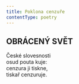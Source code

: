 ```yaml
---
title: Poklona cenzuře
contentType: poetry
---
```


## OBRÁCENÝ SVĚT

České slovesnosti  
osud pouta kuje:  
cenzura ji tiskne,  
tiskař cenzuruje.
